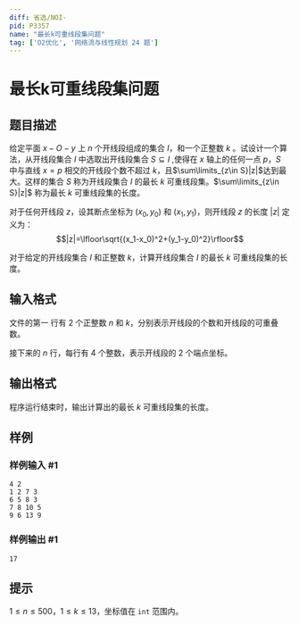 ```yaml
---
diff: 省选/NOI-
pid: P3357
name: "最长k可重线段集问题"
tag: ['O2优化', '网络流与线性规划 24 题']
---
```

# 最长k可重线段集问题
## 题目描述

给定平面 $x-O-y$ 上 $n$ 个开线段组成的集合 $I$，和一个正整数 $k$ 。试设计一个算法，从开线段集合 $I$ 中选取出开线段集合 $S\subseteq I$ ,使得在 $x$ 轴上的任何一点 $p$，$S$ 中与直线 $x=p$ 相交的开线段个数不超过 $k$，且$\sum\limits_{z\in S}|z|$达到最大。这样的集合 $S$ 称为开线段集合 $I$ 的最长  $k$ 可重线段集。$\sum\limits_{z\in S}|z|$ 称为最长  $k$ 可重线段集的长度。

对于任何开线段 $z$，设其断点坐标为 $(x_0,y_0)$ 和 $(x_1,y_1)$，则开线段 $z$ 的长度 $|z|$ 定义为：
$$|z|=\lfloor\sqrt{(x_1-x_0)^2+(y_1-y_0)^2}\rfloor$$

对于给定的开线段集合 $I$ 和正整数 $k$，计算开线段集合 $I$ 的最长 $k$ 可重线段集的长度。

## 输入格式

文件的第一 行有 $2$ 个正整数 $n$ 和 $k$，分别表示开线段的个数和开线段的可重叠数。

接下来的 $n$ 行，每行有 $4$ 个整数，表示开线段的 $2$ 个端点坐标。

## 输出格式

程序运行结束时，输出计算出的最长 $k$ 可重线段集的长度。

## 样例

### 样例输入 #1
```
4 2
1 2 7 3
6 5 8 3
7 8 10 5
9 6 13 9 
```
### 样例输出 #1
```
17
```
## 提示

$1\leq n\leq 500$，$1 \leq k \leq 13$，坐标值在 `int` 范围内。

